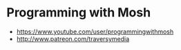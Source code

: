 # Programming with Mosh
- https://www.youtube.com/user/programmingwithmosh
- http://www.patreon.com/traversymedia
